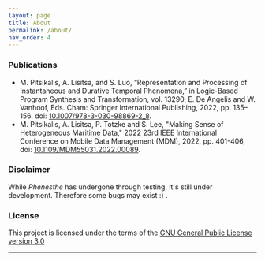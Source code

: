 ```yaml
---
layout: page
title: About
permalink: /about/
nav_order: 4
---
```

### Publications
* M. Pitsikalis, A. Lisitsa, and S. Luo, “Representation and Processing of Instantaneous and Durative Temporal Phenomena,” in Logic-Based Program Synthesis and Transformation, vol. 13290, E. De Angelis and W. Vanhoof, Eds. Cham: Springer International Publishing, 2022, pp. 135–156. doi: [10.1007/978-3-030-98869-2_8](https://www.springerprofessional.de/en/representation-and-processing-of-instantaneous-and-durative-temp/20214100).
*  M. Pitsikalis, A. Lisitsa, P. Totzke and S. Lee, "Making Sense of Heterogeneous Maritime Data," 2022 23rd IEEE International Conference on Mobile Data Management (MDM), 2022, pp. 401-406, doi: [10.1109/MDM55031.2022.00089](https://ieeexplore.ieee.org/document/9861145).



### Disclaimer

While _Phenesthe_ has undergone through testing, it's still under development.  Therefore some bugs may exist :) . 



### License

This project is licensed under the terms of the [GNU General Public License version 3.0](https://www.gnu.org/licenses/gpl-3.0.html)

---
